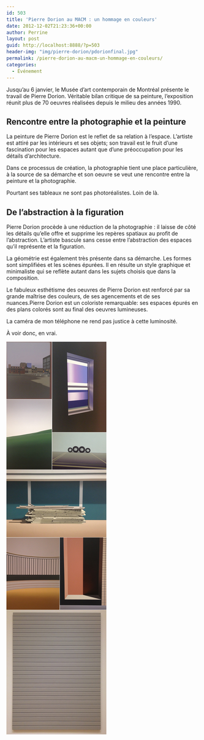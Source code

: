 ```yaml
---
id: 503
title: 'Pierre Dorion au MACM : un hommage en couleurs'
date: 2012-12-02T21:23:36+00:00
author: Perrine
layout: post
guid: http://localhost:8888/?p=503
header-img: "img/pierre-dorion/pdorionfinal.jpg"
permalink: /pierre-dorion-au-macm-un-hommage-en-couleurs/
categories:
  - Événement
---
```

Jusqu&rsquo;au 6 janvier, le Musée d&rsquo;art contemporain de Montréal présente le travail de Pierre Dorion. Véritable bilan critique de sa peinture, l&rsquo;exposition réunit plus de 70 oeuvres réalisées depuis le milieu des années 1990.

## Rencontre entre la photographie et la peinture
La peinture de Pierre Dorion est le reflet de sa relation à l&rsquo;espace. L&rsquo;artiste est attiré par les intérieurs et ses objets; son travail est le fruit d&rsquo;une fascination pour les espaces autant que d&rsquo;une préoccupation pour les détails d&rsquo;architecture.

Dans ce processus de création, la photographie tient une place particulière, à la source de sa démarche et son oeuvre se veut une rencontre entre la peinture et la photographie.

Pourtant ses tableaux ne sont pas photoréalistes. Loin de là.

## De l&rsquo;abstraction à la figuration
Pierre Dorion procède à une réduction de la photographie : il laisse de côté les détails qu&rsquo;elle offre et supprime les repères spatiaux au profit de l&rsquo;abstraction. L&rsquo;artiste bascule sans cesse entre l&rsquo;abstraction des espaces qu&rsquo;il représente et la figuration.

La géométrie est également très présente dans sa démarche. Les formes sont simplifiées et les scènes épurées. Il en résulte un style graphique et minimaliste qui se reflète autant dans les sujets choisis que dans la composition.

Le fabuleux esthétisme des oeuvres de Pierre Dorion est renforcé par sa grande maîtrise des couleurs, de ses agencements et de ses nuances.Pierre Dorion est un coloriste remarquable: ses espaces épurés en des plans colorés sont au final des oeuvres lumineuses.

La caméra de mon téléphone ne rend pas justice à cette luminosité.

À voir donc, en vrai.

<img src="/img/pierre-dorion/pdorionfinal.jpg"/>
